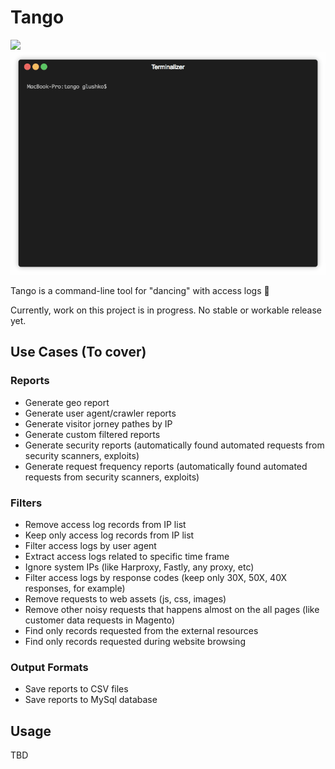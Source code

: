 # Tango

<img src="https://img.shields.io/badge/WIP-Work%20In%20Progress-yellow.svg" />

<img src="https://raw.githubusercontent.com/roma-glushko/tango/master/doc/tango.gif" />

Tango is a command-line tool for "dancing" with access logs 💃

Currently, work on this project is in progress. No stable or workable release yet.

## Use Cases (To cover)

### Reports

- Generate geo report
- Generate user agent/crawler reports
- Generate visitor jorney pathes by IP
- Generate custom filtered reports
- Generate security reports (automatically found automated requests from security scanners, exploits)
- Generate request frequency reports (automatically found automated requests from security scanners, exploits)

### Filters

- Remove access log records from IP list
- Keep only access log records from IP list
- Filter access logs by user agent
- Extract access logs related to specific time frame
- Ignore system IPs (like Harproxy, Fastly, any proxy, etc)
- Filter access logs by response codes (keep only 30X, 50X, 40X responses, for example)
- Remove requests to web assets (js, css, images)
- Remove other noisy requests that happens almost on the all pages (like customer data requests in Magento)
- Find only records requested from the external resources
- Find only records requested during website browsing

### Output Formats

- Save reports to CSV files
- Save reports to MySql database

## Usage

TBD
